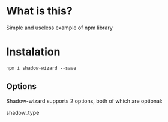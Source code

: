 # What is this?

Simple and useless example of npm library

# Instalation

`npm i shadow-wizard --save`

## Options

Shadow-wizard supports 2 options, both of which are optional:

shadow_type
